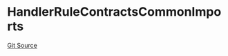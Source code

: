 # HandlerRuleContractsCommonImports
[Git Source](https://github.com/thrackle-io/tron/blob/cc518f3968132c6914cbdf581f9e9c0cee9a912e/src/client/token/handler/ruleContracts/HandlerRuleContractsCommonImports.sol)


